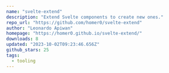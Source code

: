 ```yaml
---
name: "svelte-extend"
description: "Extend Svelte components to create new ones."
repo_url: "https://github.com/homer0/svelte-extend"
author: "Leonardo Apiwan"
homepage: "https://homer0.github.io/svelte-extend/"
downloads: 8
updated: "2023-10-02T09:23:46.656Z"
github_stars: 25
tags: 
  - tooling
---
```

